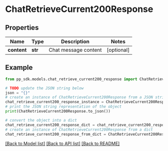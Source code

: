 # ChatRetrieveCurrent200Response


## Properties

Name | Type | Description | Notes
------------ | ------------- | ------------- | -------------
**content** | **str** | Chat message content | [optional] 

## Example

```python
from pp_sdk.models.chat_retrieve_current200_response import ChatRetrieveCurrent200Response

# TODO update the JSON string below
json = "{}"
# create an instance of ChatRetrieveCurrent200Response from a JSON string
chat_retrieve_current200_response_instance = ChatRetrieveCurrent200Response.from_json(json)
# print the JSON string representation of the object
print(ChatRetrieveCurrent200Response.to_json())

# convert the object into a dict
chat_retrieve_current200_response_dict = chat_retrieve_current200_response_instance.to_dict()
# create an instance of ChatRetrieveCurrent200Response from a dict
chat_retrieve_current200_response_from_dict = ChatRetrieveCurrent200Response.from_dict(chat_retrieve_current200_response_dict)
```
[[Back to Model list]](../README.md#documentation-for-models) [[Back to API list]](../README.md#documentation-for-api-endpoints) [[Back to README]](../README.md)


